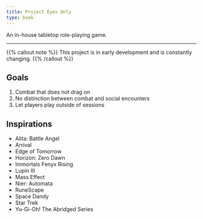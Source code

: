```yaml
---
title: Project Eyes Only
type: book
---
```


An in-house tabletop role-playing game.

---

{{% callout note %}}
This project is in early development and is constantly changing.
{{% /callout %}}

## Goals

1. Combat that does not drag on
2. No distinction between combat and social encounters
3. Let players play outside of sessions

## Inspirations

- Alita: Battle Angel
- Arrival
- Edge of Tomorrow
- Horizon: Zero Dawn
- Immortals Fenyx Rising
- Lupin III
- Mass Effect
- Nier: Automata
- RuneScape
- Space Dandy
- Star Trek
- Yu-Gi-Oh! The Abridged Series
